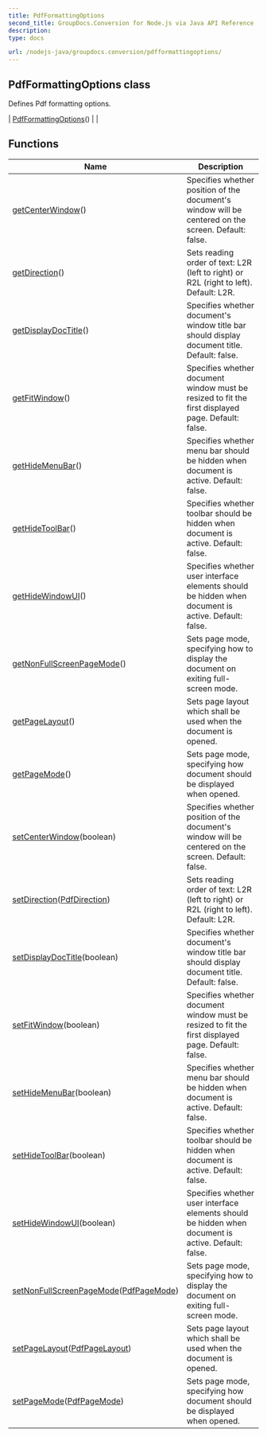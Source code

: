 ```yaml
---
title: PdfFormattingOptions
second_title: GroupDocs.Conversion for Node.js via Java API Reference
description: 
type: docs

url: /nodejs-java/groupdocs.conversion/pdfformattingoptions/
---
```


## PdfFormattingOptions class

 Defines Pdf formatting options.
 
| [PdfFormattingOptions](pdfformattingoptions)() |  |

## Functions

| Name | Description |
| --- | --- |
| [getCenterWindow](getcenterwindow)() | Specifies whether position of the document's window will be centered on the screen. Default: false. |
| [getDirection](getdirection)() | Sets reading order of text: L2R (left to right) or R2L (right to left). Default: L2R. |
| [getDisplayDocTitle](getdisplaydoctitle)() | Specifies whether document's window title bar should display document title. Default: false. |
| [getFitWindow](getfitwindow)() | Specifies whether document window must be resized to fit the first displayed page. Default: false. |
| [getHideMenuBar](gethidemenubar)() | Specifies whether menu bar should be hidden when document is active. Default: false. |
| [getHideToolBar](gethidetoolbar)() | Specifies whether toolbar should be hidden when document is active. Default: false. |
| [getHideWindowUI](gethidewindowui)() | Specifies whether user interface elements should be hidden when document is active. Default: false. |
| [getNonFullScreenPageMode](getnonfullscreenpagemode)() | Sets page mode, specifying how to display the document on exiting full-screen mode. |
| [getPageLayout](getpagelayout)() | Sets page layout which shall be used when the document is opened. |
| [getPageMode](getpagemode)() | Sets page mode, specifying how document should be displayed when opened. |
| [setCenterWindow](setcenterwindow)(boolean) | Specifies whether position of the document's window will be centered on the screen. Default: false. |
| [setDirection](setdirection)([PdfDirection](../pdfdirection)) | Sets reading order of text: L2R (left to right) or R2L (right to left). Default: L2R. |
| [setDisplayDocTitle](setdisplaydoctitle)(boolean) | Specifies whether document's window title bar should display document title. Default: false. |
| [setFitWindow](setfitwindow)(boolean) | Specifies whether document window must be resized to fit the first displayed page. Default: false. |
| [setHideMenuBar](sethidemenubar)(boolean) | Specifies whether menu bar should be hidden when document is active. Default: false. |
| [setHideToolBar](sethidetoolbar)(boolean) | Specifies whether toolbar should be hidden when document is active. Default: false. |
| [setHideWindowUI](sethidewindowui)(boolean) | Specifies whether user interface elements should be hidden when document is active. Default: false. |
| [setNonFullScreenPageMode](setnonfullscreenpagemode)([PdfPageMode](../pdfpagemode)) | Sets page mode, specifying how to display the document on exiting full-screen mode. |
| [setPageLayout](setpagelayout)([PdfPageLayout](../pdfpagelayout)) | Sets page layout which shall be used when the document is opened. |
| [setPageMode](setpagemode)([PdfPageMode](../pdfpagemode)) | Sets page mode, specifying how document should be displayed when opened. |
